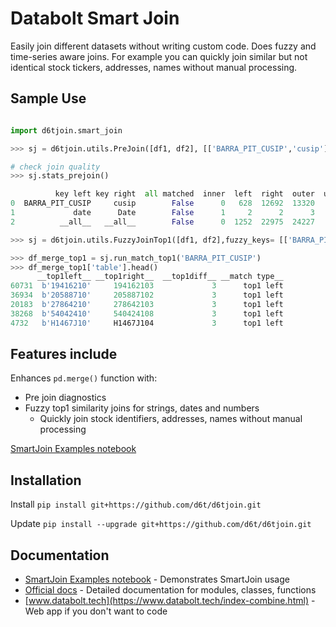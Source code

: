 # Databolt Smart Join

Easily join different datasets without writing custom code. Does fuzzy and time-series aware joins. For example you can quickly join similar but not identical stock tickers, addresses, names without manual processing.

## Sample Use

```python

import d6tjoin.smart_join

>>> sj = d6tjoin.utils.PreJoin([df1, df2], [['BARRA_PIT_CUSIP','cusip'],['date','Date']])

# check join quality
>>> sj.stats_prejoin()

          key left key right  all matched  inner  left  right  outer  unmatched total  unmatched left  unmatched right
0  BARRA_PIT_CUSIP     cusip        False      0   628  12692  13320            13320             628            12692
1             date      Date        False      1     2      2      3                2               1                1
2          __all__   __all__        False      0  1252  22975  24227            24227            1252            22975

>>> sj = d6tjoin.utils.FuzzyJoinTop1([df1, df2],fuzzy_keys= [['BARRA_PIT_CUSIP','cusip'],['date','Date']])

>>> df_merge_top1 = sj.run_match_top1('BARRA_PIT_CUSIP')
>>> df_merge_top1['table'].head()
      __top1left__ __top1right__  __top1diff__ __match type__
60731  b'19416210'     194162103             3      top1 left
36934  b'20588710'     205887102             3      top1 left
20183  b'27864210'     278642103             3      top1 left
38268  b'54042410'     540424108             3      top1 left
4732   b'H1467J10'     H1467J104             3      top1 left

```

## Features include
Enhances `pd.merge()` function with:
* Pre join diagnostics
* Fuzzy top1 similarity joins for strings, dates and numbers
	* Quickly join stock identifiers, addresses, names without manual processing

[SmartJoin Examples notebook](https://github.com/d6t/d6tjoin/blob/master/examples-smartjoin.ipynb)

## Installation

Install `pip install git+https://github.com/d6t/d6tjoin.git`

Update `pip install --upgrade git+https://github.com/d6t/d6tjoin.git`

## Documentation

*  [SmartJoin Examples notebook](https://github.com/d6t/d6tjoin/blob/master/examples-smartjoin.ipynb) - Demonstrates SmartJoin usage
*  [Official docs](http://d6tjoin.readthedocs.io/en/latest/index.html) - Detailed documentation for modules, classes, functions
*  [www.databolt.tech](https://www.databolt.tech/index-combine.html) - Web app if you don't want to code
